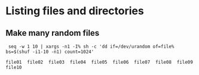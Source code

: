 
# Listing files and directories

## Make many random files 
` seq -w 1 10 | xargs -n1 -I% sh -c 'dd if=/dev/urandom of=file% bs=$(shuf -i1-10 -n1) count=1024'`
```
file01  file02  file03  file04  file05  file06  file07  file08  file09  file10
```

